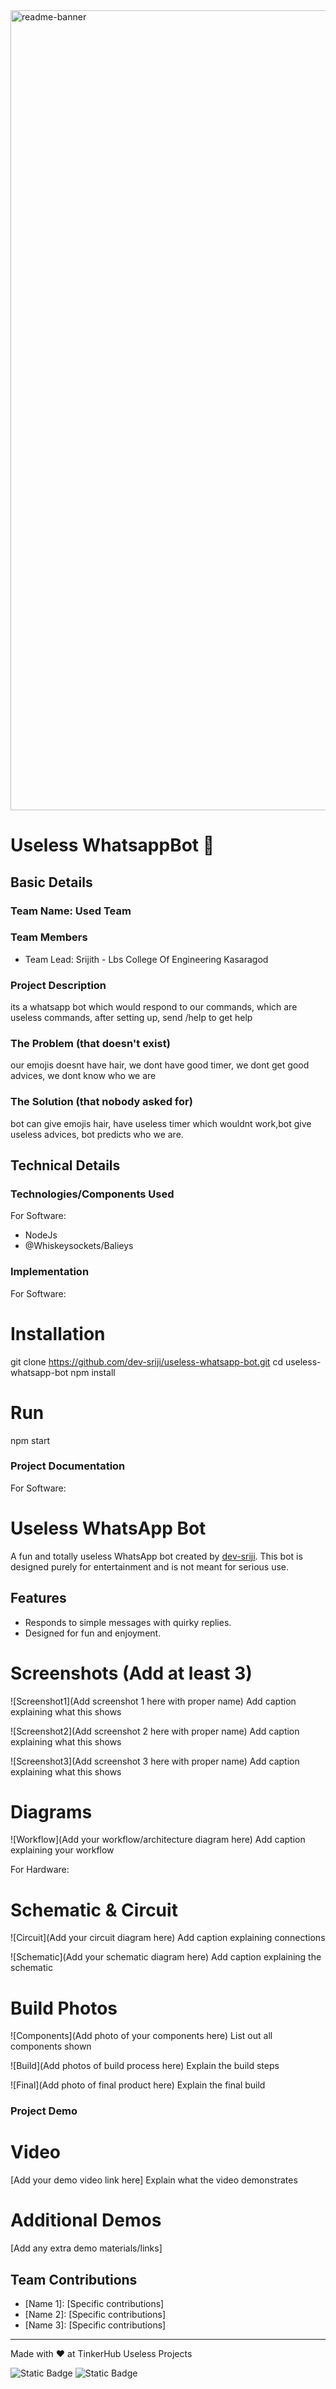 <img width="1280" alt="readme-banner" src="https://github.com/user-attachments/assets/35332e92-44cb-425b-9dff-27bcf1023c6c">

# Useless WhatsappBot 🎯


## Basic Details
### Team Name: Used Team


### Team Members
- Team Lead: Srijith - Lbs College Of Engineering Kasaragod

### Project Description
its a whatsapp bot which would respond to our commands, which are useless commands, after setting up, send /help to get help

### The Problem (that doesn't exist)
our emojis doesnt have hair, we dont have good timer, we dont get good advices, we dont know who we are

### The Solution (that nobody asked for)
bot can give emojis hair, have useless timer which wouldnt work,bot give useless advices, bot predicts who we are.

## Technical Details
### Technologies/Components Used
For Software:
- NodeJs
- @Whiskeysockets/Balieys


### Implementation
For Software:
# Installation
git clone https://github.com/dev-sriji/useless-whatsapp-bot.git
cd useless-whatsapp-bot
npm install

# Run
npm start

### Project Documentation
For Software:

# Useless WhatsApp Bot

A fun and totally useless WhatsApp bot created by [dev-sriji](https://github.com/dev-sriji). This bot is designed purely for entertainment and is not meant for serious use.

## Features

- Responds to simple messages with quirky replies.
- Designed for fun and enjoyment.


# Screenshots (Add at least 3)
![Screenshot1](Add screenshot 1 here with proper name)
Add caption explaining what this shows

![Screenshot2](Add screenshot 2 here with proper name)
Add caption explaining what this shows

![Screenshot3](Add screenshot 3 here with proper name)
Add caption explaining what this shows

# Diagrams
![Workflow](Add your workflow/architecture diagram here)
Add caption explaining your workflow

For Hardware:

# Schematic & Circuit
![Circuit](Add your circuit diagram here)
Add caption explaining connections

![Schematic](Add your schematic diagram here)
Add caption explaining the schematic

# Build Photos
![Components](Add photo of your components here)
List out all components shown

![Build](Add photos of build process here)
Explain the build steps

![Final](Add photo of final product here)
Explain the final build

### Project Demo
# Video
[Add your demo video link here]
Explain what the video demonstrates

# Additional Demos
[Add any extra demo materials/links]

## Team Contributions
- [Name 1]: [Specific contributions]
- [Name 2]: [Specific contributions]
- [Name 3]: [Specific contributions]

---
Made with ❤️ at TinkerHub Useless Projects

![Static Badge](https://img.shields.io/badge/TinkerHub-24?color=%23000000&link=https%3A%2F%2Fwww.tinkerhub.org%2F)
![Static Badge](https://img.shields.io/badge/UselessProject--24-24?link=https%3A%2F%2Fwww.tinkerhub.org%2Fevents%2FQ2Q1TQKX6Q%2FUseless%2520Projects)

